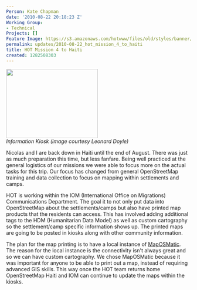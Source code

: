 ```yaml
---
Person: Kate Chapman
date: '2010-08-22 20:18:23 Z'
Working Group:
- Technical
Projects: []
Feature Image: https://s3.amazonaws.com/hotwww/files/old/styles/banner/public/4777521706_9a2f8c222d_m.jpg
permalink: updates/2010-08-22_hot_mission_4_to_haiti
title: HOT Mission 4 to Haiti
created: 1282508303
---
```

<p><em><img class="image-medium" src="https://s3.amazonaws.com/hotwww/files/old/styles/medium/public/4777521706_9a2f8c222d_m.jpg?itok=Yjv7hruH" alt="" style="width:250px;height:188px"></em><br><em>Information Kiosk (image courtesy Leonard Doyle)</em></p><p>Nicolas and I are back down in Haiti until the end of August. There was just as much preparation this time, but less fanfare. Being well practiced at the general logistics of our missions we were able to focus more on the actual tasks for this trip. Our focus has changed from general OpenStreetMap training and data collection to focus on mapping within settlements and camps.</p><p>HOT is working within the IOM (International Office on Migrations) Communications Department. The goal it to not only put data into OpenStreetMap about the settlements/camps but also have printed map products that the residents can access. This has involved adding additional tags to the HDM (Humanitarian Data Model) as well as custom cartography so the settlement/camp specific information shows up. The printed maps are going to be posted in kiosks along with other community information.</p><p>The plan for the map printing is to have a local instance of <a href="http://www.maposmatic.org">MapOSMatic</a>. The reason for the local instance is the connectivity isn't always great and so we can have custom cartography. We chose MapOSMatic because it was important for anyone to be able to print out a map, instead of requiring advanced GIS skills. This way once the HOT team returns home OpenStreetMap Haiti and IOM can continue to update the maps within the kiosks.</p>
